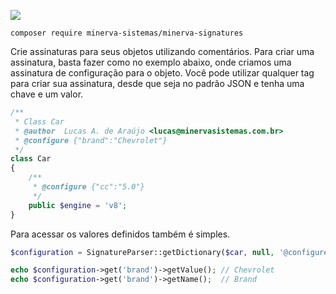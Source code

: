 ![](http://i.imgur.com/JTyviEc.png)

`composer require minerva-sistemas/minerva-signatures`

Crie assinaturas para seus objetos utilizando comentários. Para criar uma assinatura, basta fazer como no exemplo abaixo, onde criamos uma assinatura de configuração para o objeto. Você pode utilizar qualquer tag para criar sua assinatura, desde que seja no padrão JSON e tenha uma chave e um valor.

```php
/**
 * Class Car
 * @author  Lucas A. de Araújo <lucas@minervasistemas.com.br>
 * @configure {"brand":"Chevrolet"}
 */
class Car
{
    /**
     * @configure {"cc":"5.0"}
     */
    public $engine = 'v8';
}
```
Para acessar os valores definidos também é simples.

```php
$configuration = SignatureParser::getDictionary($car, null, '@configure');

echo $configuration->get('brand')->getValue(); // Chevrolet
echo $configuration->get('brand')->getName();  // Brand
```

